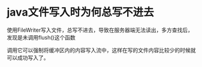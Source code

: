 # java文件写入时为何总写不进去
使用FileWriter写入文件，总写不进去，导致在服务器端无法读出，多方查找后，发现是未调用flush()这个函数

调用它可以强制将缓冲区内的内容写入流中，这样在写的文件内容比较少的时候就可以成功写入了。